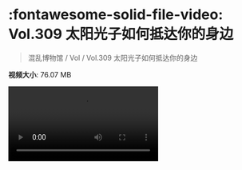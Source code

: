 # :fontawesome-solid-file-video: Vol.309 太阳光子如何抵达你的身边

> 混乱博物馆 / Vol / Vol.309 太阳光子如何抵达你的身边

**视频大小**: 76.07 MB

<div class="video"><video src="https://file.hsyhx.top/archive/混乱博物馆/Vol/Vol.309 太阳光子如何抵达你的身边.mp4" controls preload>🤔 您的浏览器不支持 video 标签</video></div>